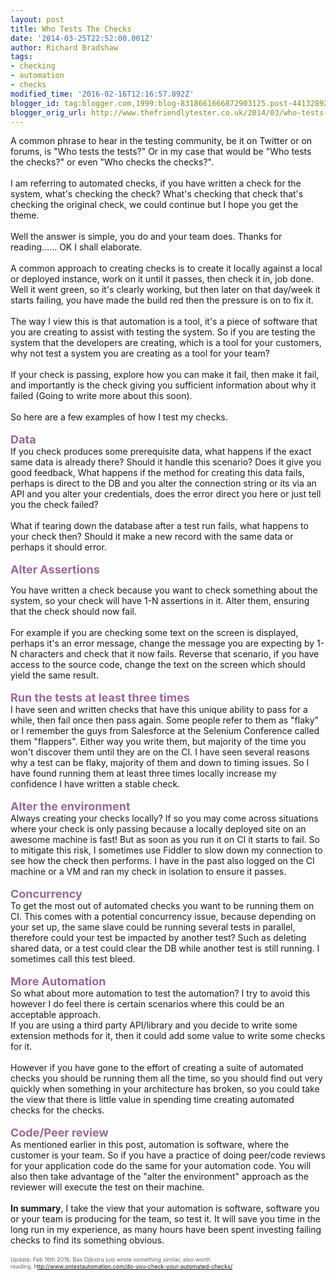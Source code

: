 ```yaml
---
layout: post
title: Who Tests The Checks
date: '2014-03-25T22:52:00.001Z'
author: Richard Bradshaw
tags:
- checking
- automation
- checks
modified_time: '2016-02-16T12:16:57.892Z'
blogger_id: tag:blogger.com,1999:blog-8318661666872903125.post-4413289205845828004
blogger_orig_url: http://www.thefriendlytester.co.uk/2014/03/who-tests-checks.html
---
```


A common phrase to hear in the testing community, be it on Twitter or on forums, is "Who tests the tests?" Or in my case that would be "Who tests the checks?" or even "Who checks the checks?".<br /><br />I am referring to automated checks, if you have written a check for the system, what's checking the check? What's checking that check that's checking the original check, we could continue but I hope you get the theme.<br /><br />Well the answer is simple, you do and your team does. Thanks for reading...... OK I shall elaborate.<br /><br />A common approach to creating checks is to create it locally against a local or deployed instance, work on it until it passes, then check it in, job done. Well it went green, so it's clearly working, but then later on that day/week it starts failing, you have made the build red then the pressure is on to fix it.<br /><br />The way I view this is that automation is a tool, it's a piece of software that you are creating to assist with testing the system. So if you are testing the system that the developers are creating, which is a tool for your customers, why not test a system you are creating as a tool for your team?<br /><br />If your check is passing, explore how you can make it fail, then make it fail, and importantly is the check giving you sufficient information about why it failed (Going to write more about this soon).<br /><br />So here are a few examples of how I test my checks.<br /><br /><span style="color: #996899; font-size: large;"><b>Data</b></span><br />If you check produces some prerequisite data, what happens if the exact same data is already there? Should it handle this scenario? Does it give you good feedback, What happens if the method for creating this data fails, perhaps is direct to the DB and you alter the connection string or its via an API and you alter your credentials, does the error direct you here or just tell you the check failed?<br /><br />What if tearing down the database after a test run fails, what happens to your check then? Should it make a new record with the same data or perhaps it should error.<br /><br /><span style="color: #996899; font-size: large;"><b>Alter Assertions</b></span><br /><div>You have written a check because you want to check something about the system, so your check will have 1-N assertions in it. Alter them, ensuring that the check should now fail.</div><div><br /></div><div>For example if you are checking some text on the screen is displayed, perhaps it's an error message, change the message you are expecting by 1-N characters and check that it now fails. Reverse that scenario, if you have access to the source code, change the text on the screen which should yield the same result.<br /><br /></div><span style="color: #996899; font-size: large;"><b>Run the tests at least three times</b></span><br />I have seen and written checks that have this unique ability to pass for a while, then fail once then pass again. Some people refer to them as "flaky" or I remember the guys from Salesforce at the Selenium Conference called them "flappers". Either way you write them, but majority of the time you won't discover them until they are on the CI. I have seen several reasons why a test can be flaky, majority of them and down to timing issues. So I have found running them at least three times locally increase my confidence I have written a stable check.<br /><div><br /><span style="color: #996899; font-size: large;"><b>Alter the environment</b></span><br /><div>Always creating your checks locally? If so you may come across situations where your check is only passing because a locally deployed site on an awesome machine is fast! But as soon as you run it on CI it starts to fail. So to mitigate this risk, I sometimes use Fiddler to slow down my connection to see how the check then performs. I have in the past also logged on the CI machine or a VM and ran my check in isolation to ensure it passes.<br /><br /></div><span style="color: #996899; font-size: large;"><b>Concurrency</b></span><br />To get the most out of automated checks you want to be running them on CI. This comes with a potential concurrency issue, because depending on your set up, the same slave could be running several tests in parallel, therefore could your test be impacted by another test? Such as deleting shared data, or a test could clear the DB while another test is still running. I sometimes call this test bleed.<br /><br /><span style="color: #996899; font-size: large;"><b>More Automation</b></span><br />So what about more automation to test the automation? I try to avoid this however I do feel there is certain scenarios where this could be an acceptable approach.<br />If you are using a third party API/library and you decide to write some extension methods for it, then it could add some value to write some checks for it.<br /><br />However if you have gone to the effort of creating a suite of automated checks you should be running them all the time, so you should find out very quickly when something in your architecture has broken, so you could take the view that there is little value in spending time creating automated checks for the checks.<br /><br /><span style="color: #996899; font-size: large;"><b>Code/Peer review</b></span><br />As mentioned earlier in this post, automation is software, where the customer is your team. So if you have a practice of doing peer/code reviews for your application code do the same for your automation code. You will also then take advantage of the "alter the environment" approach as the reviewer will execute the test on their machine.</div><div><br /></div><div><b>In summary</b>, I take the view that your automation is software, software you or your team is producing for the team, so test it. It will save you time in the long run in my experience, as many hours have been spent investing failing checks to find its something obvious.<br /><span style="color: #666666;"><br /></span><span style="color: #666666; font-size: xx-small;">Update: Feb 16th 2016. Bas Djikstra just wrote something similar, also worth reading.&nbsp;h<a href="ttp://www.ontestautomation.com/do-you-check-your-automated-checks/">ttp://www.ontestautomation.com/do-you-check-your-automated-checks/</a></span><br /><br /></div>